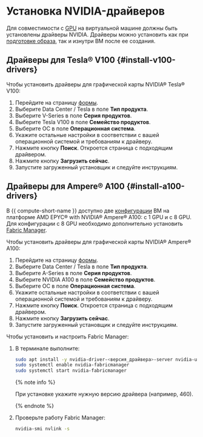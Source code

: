 # Установка NVIDIA-драйверов


Для совместимости с [GPU](../../concepts/gpus.md) на виртуальной машине должны быть установлены драйверы NVIDIA. Драйверы можно установить как при [подготовке образа](../image-create/custom-image.md), так и изнутри ВМ после ее создания.

## Драйверы для Tesla® V100 {#install-v100-drivers}

Чтобы установить драйверы для графической карты NVIDIA® Tesla® V100:

1. Перейдите на страницу [формы](https://www.nvidia.com/download/index.aspx?lang=ru).
1. Выберите Data Center / Tesla в поле **Тип продукта**.
1. Выберите V-Series в поле **Серия продуктов**.
1. Выберите Tesla V100 в поле **Семейство продуктов**.
1. Выберите ОС в поле **Операционная система**.
1. Укажите остальные настройки в соответствии с вашей операционной системой и требованиям к драйверу.
1. Нажмите кнопку **Поиск**. Откроется страница с подходящим драйвером.
1. Нажмите кнопку **Загрузить сейчас**.
1. Запустите загруженный установщик и следуйте инструкциям.

## Драйверы для Ampere® A100 {#install-a100-drivers}

В {{ compute-short-name }} доступно две [конфигурации](../../concepts/gpus.md#config) ВМ на платформе AMD EPYC® with NVIDIA® Ampere® A100: с 1 GPU и с 8 GPU. Для конфигурации с 8 GPU необходимо дополнительно установить [Fabric Manager](https://docs.nvidia.com/datacenter/tesla/fabric-manager-user-guide/index.html).

Чтобы установить драйверы для графической карты NVIDIA® Ampere® A100:

1. Перейдите на страницу [формы](https://www.nvidia.com/download/index.aspx?lang=ru).
1. Выберите Data Center / Tesla в поле **Тип продукта**.
1. Выберите A-Series в поле **Серия продуктов**.
1. Выберите NVIDIA A100 в поле **Семейство продуктов**.
1. Выберите ОС в поле **Операционная система**.
1. Укажите остальные настройки в соответствии с вашей операционной системой и требованиям к драйверу.
1. Нажмите кнопку **Поиск**. Откроется страница с подходящим драйвером.
1. Нажмите кнопку **Загрузить сейчас**.
1. Запустите загруженный установщик и следуйте инструкциям.

Чтобы установить и настроить Fabric Manager:

1. В терминале выполните:

   ```bash
   sudo apt install -y nvidia-driver-<версия_драйвера>-server nvidia-utils-<версия_драйвера>-server nvidia-fabricmanager-<версия_драйвера>
   sudo systemctl enable nvidia-fabricmanager
   sudo systemctl start nvidia-fabricmanager
   ```

   {% note info %}
   
   При установке укажите нужную версию драйвера (например, 460).

   {% endnote %}

1. Проверьте работу Fabric Manager:

   ```bash
   nvidia-smi nvlink -s
   ```
